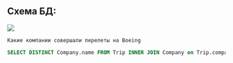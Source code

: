 

## Схема БД:



![](https://i.imgur.com/3oHRH3b.png)




```
Какие компании совершали перелеты на Boeing

```

```SQL
SELECT DISTINCT Company.name FROM Trip INNER JOIN Company on Trip.company = Company.id WHERE plane = "Boeing";
```

